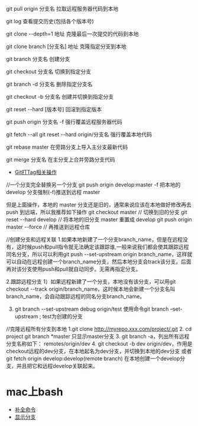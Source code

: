 <!--
 * @Author: zhangshipeng
 * @Description: 
 * @Date: 2021-01-04 13:53:08
 * @LastEditTime: 2021-01-07 12:09:53
-->
git pull origin 分支名  拉取远程服务器代码到本地

git log 查看提交历史(包括各个版本号)

git clone --depth=1 地址  克隆最后一次提交的代码到本地

git clone branch [分支名] 地址  克隆指定分支到本地

git branch 分支名  创建分支

git checkout 分支名  切换到指定分支

git branch -d 分支名  删除指定分支名

git checkout -b 分支名  创建并切换到指定分支


git reset --hard [版本号]  回滚到指定版本


git push origin 分支名 -f   强行覆盖远程服务器代码


git fetch --all
git reset --hard origin/分支名   强行覆盖本地代码


git rebase master 在旁路分支上导入主分支最新代码 

git merge 分支名  在主分支上合并旁路分支代码

+ [Git打Tag相关操作](https://www.jianshu.com/p/dab7da2a0721)


//一个分支完全替换另一个分支
git push origin develop:master -f
把本地的 develop 分支强制(-f)推送到远程 master

但是上面操作，本地的 master 分支还是旧的，通常来说应该在本地做好修改再去 push 到远端，所以我推荐如下操作
git checkout master // 切换到旧的分支
git reset --hard develop  // 将本地的旧分支 master 重置成 develop
git push origin master --force // 再推送到远程仓库

//创建分支和远程关联
1.如果本地新建了一个分支branch_name，但是在远程没有，这时候push和pull指令就无法确定该跟踪谁,一般来说我们都会使其跟踪远程同名分支，所以可以利用git push --set-upstream origin branch_name，这样就可以自动在远程创建一个branch_name分支，然后本地分支会track该分支。后面再对该分支使用push和pull就自动同步。无需再指定分支。

2.跟踪远程分支
1）如果远程新建了一个分支，本地没有该分支，可以用git checkout --track origin/branch_name，这时候本地会新建一个分支名叫branch_name，会自动跟踪远程的同名分支branch_name。

3. git branch --set-upstream debug origin/test 使用命令git branch –set-upstream ; test为创建的分支

//克隆远程所有分支到本地
1.git clone http://myrepo.xxx.com/project/.git 
2. cd project
   git branch
   *master  只显示master分支
3. git branch -a，列出所有远程分支名称如下：
remotes/origin/dev
4. git checkout -b dev origin/dev，作用是checkout远程的dev分支，在本地起名为dev分支，并切换到本地的dev分支
或者
git fetch origin develop:develop(remote branch)  在本地创建一个develop分支，并且把它和远程develop关联起来。

# mac上bash
+ [补全命令](https://segmentfault.com/a/1190000022075532)
+ [显示分支](https://www.jianshu.com/p/bb2f9df51778)







